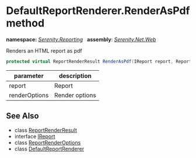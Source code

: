 # DefaultReportRenderer.RenderAsPdf method
**namespace:** *[Serenity.Reporting](../../README.md#serenity.reporting-namespace)*   **assembly**: *[Serenity.Net.Web](../../README.md)*

Renders an HTML report as pdf

```csharp
protected virtual ReportRenderResult RenderAsPdf(IReport report, ReportRenderOptions renderOptions)
```

| parameter | description |
| --- | --- |
| report | Report |
| renderOptions | Render options |

## See Also

* class [ReportRenderResult](../Serenity.Net.Services/../ReportRenderResult.md)
* interface [IReport](../Serenity.Net.Services/../IReport.md)
* class [ReportRenderOptions](../Serenity.Net.Services/../ReportRenderOptions.md)
* class [DefaultReportRenderer](../DefaultReportRenderer.md)